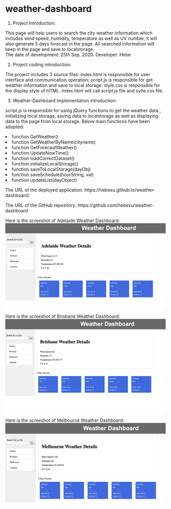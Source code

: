 # weather-dashboard

1. Project Introduction:

This page will help users to search the city weather information which includes wind speed, humidity, temperature as well as UV number, it will also generate 5 days forecast in the page. All searched information will keep in the page and save to localstorage.  
The date of development: 25th Sep, 2020.
Developer: Hebe

2. Project coding introduction:

The project includes 3 source files: index.html is responsible for user interface and communication operation; script.js is responsible for get weather information and save to local storage. style.css is responsible for the display style of HTML. index.html will call script.js file and sytle.css file.

3. Weather-Dashboard implementation introduction:

script.js is responsible for using jQuery functions to get the weather data ,  initializing local storage, saving data to localstorage as well as displaying data to the page from local storage. Below main functions have been adopted:

<p><li>function GetWeather()</li>
<li>function GetWeatherByName(cityname)</li>
<li>function GetForecastWeather()</li>
<li>function UpdateNowTime()</li>
<li>function loadCorrectDataset()</li>
<li>function initializeLocalStorage()</li>
<li>function saveToLocalStorage(dayObj)</li>
<li>function saveSchedule(hourString, val)</li>
<li>function updateList(dayObject)</li></p>

<p>The URL of the deployed application.
https://hebexu.github.io/weather-dashboard/</p>

<p>The URL of the GitHub repository.
https://github.com/hebexu/weather-dashboard</p>

Here is the screeshot of Adelaide Weather Dashboard:
![Adelaide Weather Details](https://github.com/hebexu/weather-dashboard/blob/master/asset/Adelaide%20Weather.png)

Here is the screeshot of Brisbane Weather Dashboard:
![Brisbane Weather Details](https://github.com/hebexu/weather-dashboard/blob/master/asset/Brisbane%20Weather.png)

Here is the screeshot of Melbourne Weather Dashboard:
![Melbourne Weather Details](https://github.com/hebexu/weather-dashboard/blob/master/asset/Melbourne%20Weather.png)